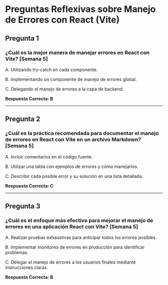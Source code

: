 # Preguntas Reflexivas sobre Manejo de Errores con React (Vite)

## Pregunta 1

### ¿Cuál es la mejor manera de manejar errores en React con Vite? [Semana 5]

A. Utilizando try-catch en cada componente.

B. Implementando un componente de manejo de errores global.

C. Delegando el manejo de errores a la capa de backend.

**Respuesta Correcta: B**

---

## Pregunta 2

### ¿Cuál es la práctica recomendada para documentar el manejo de errores en React con Vite en un archivo Markdown? [Semana 5]

A. Incluir comentarios en el código fuente.

B. Utilizar una tabla con ejemplos de errores y cómo manejarlos.

C. Describir cada posible error y su solución en una lista detallada.

**Respuesta Correcta: C**

---

## Pregunta 3

### ¿Cuál es el enfoque más efectivo para mejorar el manejo de errores en una aplicación React con Vite? [Semana 5]

A. Realizar pruebas exhaustivas para anticipar todos los errores posibles.

B. Implementar monitoreo de errores en producción para identificar problemas.

C. Delegar el manejo de errores a los usuarios finales mediante instrucciones claras.

**Respuesta Correcta: B**
